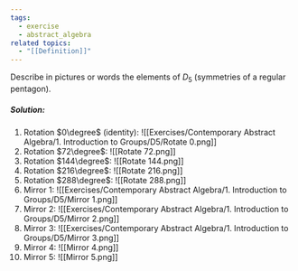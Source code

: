 ```yaml
---
tags:
  - exercise
  - abstract_algebra
related topics:
  - "[[Definition]]"
---
```

Describe in pictures or words the elements of $D_5$ (symmetries of a regular pentagon).
##### Solution:
1. Rotation $0\degree$ (identity):
	![[Exercises/Contemporary Abstract Algebra/1. Introduction to Groups/D5/Rotate 0.png]]
2. Rotation $72\degree$:
	![[Rotate 72.png]]
3. Rotation $144\degree$:
	![[Rotate 144.png]]
4. Rotation $216\degree$:
	![[Rotate 216.png]]
5. Rotation $288\degree$:
	![[Rotate 288.png]]
6. Mirror $1$:
	![[Exercises/Contemporary Abstract Algebra/1. Introduction to Groups/D5/Mirror 1.png]]
7. Mirror $2$:
	![[Exercises/Contemporary Abstract Algebra/1. Introduction to Groups/D5/Mirror 2.png]]
8. Mirror $3$:
	![[Exercises/Contemporary Abstract Algebra/1. Introduction to Groups/D5/Mirror 3.png]]
9. Mirror $4$:
	![[Mirror 4.png]]
10. Mirror $5$:
	![[Mirror 5.png]]